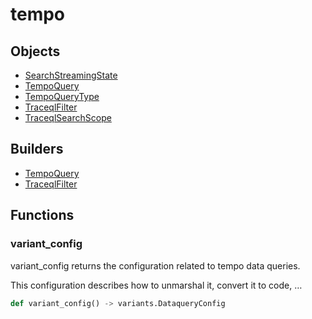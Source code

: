 # <span class="badge package-variant-dataquery"></span> tempo

## Objects

 * <span class="badge object-type-enum"></span> [SearchStreamingState](./object-SearchStreamingState.md)
 * <span class="badge object-type-class"></span> [TempoQuery](./object-TempoQuery.md)
 * <span class="badge object-type-enum"></span> [TempoQueryType](./object-TempoQueryType.md)
 * <span class="badge object-type-class"></span> [TraceqlFilter](./object-TraceqlFilter.md)
 * <span class="badge object-type-enum"></span> [TraceqlSearchScope](./object-TraceqlSearchScope.md)
## Builders

 * <span class="badge builder"></span> [TempoQuery](./builder-TempoQuery.md)
 * <span class="badge builder"></span> [TraceqlFilter](./builder-TraceqlFilter.md)
## Functions

### <span class="badge function"></span> variant_config

variant_config returns the configuration related to tempo data queries.

This configuration describes how to unmarshal it, convert it to code, …

```python
def variant_config() -> variants.DataqueryConfig
```

